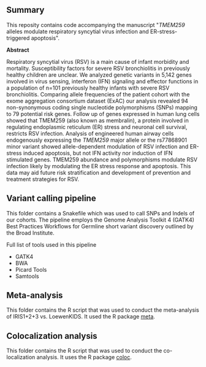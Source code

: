 ## Summary

This reposity contains code accompanying the manuscript "*TMEM259* alleles modulate respiratory syncytial virus infection and ER-stress-triggered apoptosis".

**Abstract**

Respiratory syncytial virus (RSV) is a main cause of infant morbidity and mortality. Susceptibility factors for severe RSV bronchiolitis in previously healthy children are unclear.
We analyzed genetic variants in 5,142 genes involved in virus sensing, interferon (IFN) signaling and effector functions in a population of n=101 previously healthy infants with severe RSV bronchiolitis. Comparing allele frequencies of the patient cohort with the exome aggregation consortium dataset (ExAC) our analysis revealed 94 non-synonymous coding single nucleotide polymorphisms (SNPs) mapping to 79 potential risk genes. Follow up of genes expressed in human lung cells showed that TMEM259 (also known as membralin), a protein involved in regulating endoplasmic reticulum (ER) stress and neuronal cell survival, restricts RSV infection. Analysis of engineered human airway cells endogenously expressing the *TMEM259* major allele or the rs77868901 minor variant showed allele-dependent modulation of RSV infection and ER-stress induced apoptosis, but not IFN activity nor induction of IFN stimulated genes. TMEM259 abundance and polymorphisms modulate RSV infection likely by modulating the ER stress response and apoptosis. This data may aid future risk stratification and development of prevention and treatment strategies for RSV.

## Variant calling pipeline
This folder contains a Snakefile which was used to call SNPs and Indels of our cohorts. The pipeline employs the Genome Analysis Toolkit 4 (GATK4) Best Practices Workflows for Germline short variant discovery outlined by the Broad Institute. 

Full list of tools used in this pipeline
- GATK4
- BWA
- Picard Tools
- Samtools

## Meta-analysis
This folder contains the R script that was used to conduct the meta-analysis of IRIS1+2+3 vs. LoewenKIDS. It used the R package [meta](https://github.com/guido-s/meta/).

## Colocalization analysis
This folder contains the R script that was used to conduct the co-localization analysis. It uses the R package [coloc](https://github.com/chr1swallace/coloc). 

